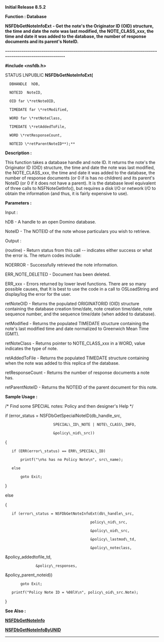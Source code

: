 




<!--
 /\* Font Definitions \*/
 @font-face
 {font-family:Courier;
 panose-1:2 7 4 9 2 2 5 2 4 4;}
@font-face
 {font-family:Helv;
 panose-1:2 11 6 4 2 2 2 3 2 4;}
@font-face
 {font-family:"Cambria Math";
 panose-1:2 4 5 3 5 4 6 3 2 4;}
 /\* Style Definitions \*/
 p.MsoNormal, li.MsoNormal, div.MsoNormal
 {margin-top:0cm;
 margin-right:0cm;
 margin-bottom:8.0pt;
 margin-left:0cm;
 line-height:107%;
 font-size:11.0pt;
 font-family:"Calibri",sans-serif;}
.MsoChpDefault
 {font-size:11.0pt;}
.MsoPapDefault
 {margin-bottom:8.0pt;
 line-height:107%;}
 /\* Page Definitions \*/
 @page WordSection1
 {size:612.0pt 792.0pt;
 margin:72.0pt 72.0pt 72.0pt 72.0pt;}
div.WordSection1
 {page:WordSection1;}
-->




**Initial Release 8.5.2**



**Function : Database**



**NSFDbGetNoteInfoExt** **- Get the
note's the Originator ID (OID) structure, the time and date the note was last
modified, the NOTE\_CLASS\_xxx, the time and date it was added to the database,
the number of response documents and its parent's NoteID.**


**----------------------------------------------------------------------------------------------------------**



**#include <nsfdb.h>**



STATUS
LNPUBLIC **NSFDbGetNoteInfoExt(**  

      DBHANDLE  hDB,  

      NOTEID  NoteID,  

      OID far \*retNoteOID,  

      TIMEDATE far \*retModified,  

      WORD far \*retNoteClass,  

      TIMEDATE \*retAddedToFile,  

      WORD \*retResponseCount,  

      NOTEID \*retParentNoteID**);**



**Description :**



This
function takes a database handle and note ID.  It returns the note's the
Originator ID (OID) structure, the time and date the note was last modified,
the NOTE\_CLASS\_xxx, the time and date it was added to the database, the number
of response documents (or 0 if is has no children) and its parent's NoteID (or
0 if it does not have a parent).  It is the database level equivalent of three
calls to NSFNoteGetInfo(), but requires a disk I/O or network I/O to obtain the
information (and thus, it is fairly expensive to use).


 


 


**Parameters :**



Input :  

hDB  -  A handle to an open Domino database.  

  

NoteID  -  The NOTEID of the note whose particulars you wish to retrieve.  

  




Output :  

(routine)  -  Return status from this call -- indicates either success or what
the error is. The return codes include:  

  

NOERROR - Successfully retrieved the note information.  

  

ERR\_NOTE\_DELETED - Document has been deleted.  

  

ERR\_xxx - Errors returned by lower level functions.  There are so many possible
causes, that It is best to use the code in a call to OSLoadString and
display/log the error for the user.  

  

  

retNoteOID  -  Returns the populated ORIGINATORID (OID) structure containing
the database creation time/date, note creation time/date, note sequence number,
and the sequence time/date (when added to database).   

  

  

retModified  -  Returns the populated TIMEDATE structure containing the note's
last modified time and date normalized to Greenwich Mean Time (GMT).   

  

retNoteClass  -  Returns  pointer to NOTE\_CLASS\_xxx in a WORD, value indicates
the type of note.  

  

retAddedToFile  -  Returns the populated TIMEDATE structure containing when the
note was added to this replica of the database.  

  

retResponseCount  -  Returns the number of response documents a note has.  

  

retParentNoteID  -  Returns the NOTEID of the parent document for this note.  

  




 **Sample Usage :**



/\* Find
some SPECIAL notes: Policy and then designer's Help \*/  

     

   if (error\_status = NSFDbGetSpecialNoteID(db\_handle\_src,  

                          SPECIAL\_ID\_NOTE | NOTE\_CLASS\_INFO,  

                          &policy\_nid\_src))  

   {  

       if (ERR(error\_status) == ERR\_SPECIAL\_ID)  

           printf("\n%s has no Policy Note\n", src\_name);  

       else  

           goto Exit;  

   }  

   else  

   {  

       if (error\_status = NSFDbGetNoteInfoExt(db\_handle\_src,  

                                           policy\_nid\_src,  

                                           &policy\_oid\_src,  

                                           &policy\_lastmod\_td,  

                                           &policy\_noteclass,


                                          
&policy\_addedtofile\_td,


                        
                  &policy\_responses,


                                          
&policy\_parent\_noteid))  

           goto Exit;  

       printf("Policy Note ID = %08lX\n", policy\_oid\_src.Note);  

   }


 


 


 **See Also :**


**[NSFDbGetNoteInfo](NSFDbGetNoteInfo.md)**


**[NSFDbGetNoteInfoByUNID](NSFDbGetNoteInfoByUNID.md)**



----------------------------------------------------------------------------------------------------------


 






